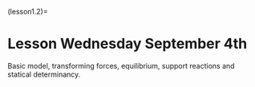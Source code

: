 (lesson1.2)=
# Lesson Wednesday September 4th

Basic model, transforming forces, equilibrium, support reactions and statical determinancy. 